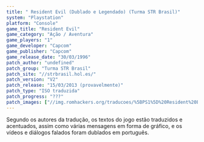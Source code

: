 ```yaml
---
title: " Resident Evil (Dublado e Legendado) (Turma STR Brasil)"
system: "Playstation"
platform: "Console"
game_title: "Resident Evil"
game_category: "Ação / Aventura"
game_players: "1"
game_developer: "Capcom"
game_publisher: "Capcom"
game_release_date: "30/03/1996"
patch_author: "undefined"
patch_group: "Turma STR Brasil"
patch_site: "//strbrasil.hol.es/"
patch_version: "V2"
patch_release: "15/03/2013 (provavelmente)"
patch_type: "ISO traduzida"
patch_progress: "???"
patch_images: ["//img.romhackers.org/traducoes/%5BPS1%5D%20Resident%20Evil%20-%20Turma%20STR%20Brasil%20-%201.jpg","//img.romhackers.org/traducoes/%5BPS1%5D%20Resident%20Evil%20-%20Turma%20STR%20Brasil%20-%202.jpg","//img.romhackers.org/traducoes/%5BPS1%5D%20Resident%20Evil%20-%20Turma%20STR%20Brasil%20-%203.jpg"]
---
```

Segundo os autores da tradução, os textos do jogo estão traduzidos e acentuados, assim como várias mensagens em forma de gráfico, e os vídeos e diálogos falados foram dublados em português.